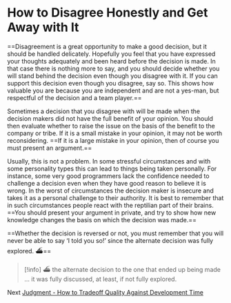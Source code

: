 # How to Disagree Honestly and Get Away with It
[//]: # (Version:1.0.0)
==Disagreement is a great opportunity to make a good decision, but it should be handled delicately. Hopefully you feel that you have expressed your thoughts adequately and been heard before the decision is made. In that case there is nothing more to say, and you should decide whether you will stand behind the decision even though you disagree with it. If you can support this decision even though you disagree, say so. This shows how valuable you are because you are independent and are not a yes-man, but respectful of the decision and a team player.==

Sometimes a decision that you disagree with will be made when the decision makers did not have the full benefit of your opinion. You should then evaluate whether to raise the issue on the basis of the benefit to the company or tribe. If it is a small mistake in your opinion, it may not be worth reconsidering. ==If it is a large mistake in your opinion, then of course you must present an argument.==

Usually, this is not a problem. In some stressful circumstances and with some personality types this can lead to things being taken personally. For instance, some very good programmers lack the confidence needed to challenge a decision even when they have good reason to believe it is wrong. In the worst of circumstances the decision maker is insecure and takes it as a personal challenge to their authority. It is best to remember that in such circumstances people react with the reptilian part of their brains. ==You should present your argument in private, and try to show how new knowledge changes the basis on which the decision was made.==

==Whether the decision is reversed or not, you must remember that you will never be able to say ‘I told you so!’ since the alternate decision was fully explored. ⛴️==

> [!info] ⛴️ the alternate decision to the one that ended up being made
> ... it was fully discussed, at least, if not fully explored.

Next [Judgment - How to Tradeoff Quality Against Development Time](../Judgment/01-How-to-Tradeoff-Quality-Against-Development-Time.md)
